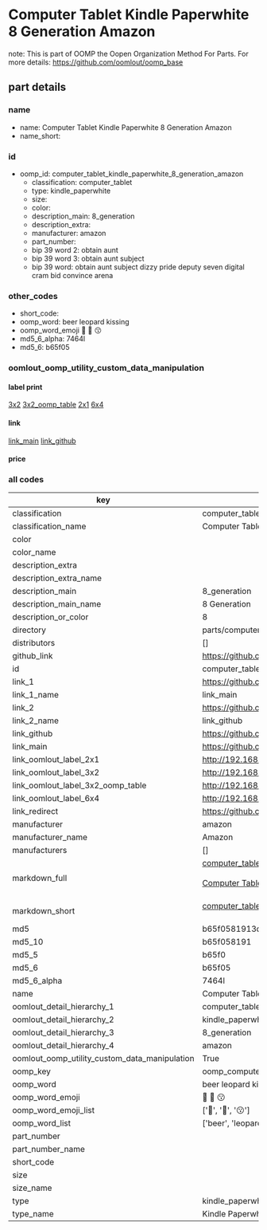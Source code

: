# Computer Tablet Kindle Paperwhite 8 Generation Amazon  

note: This is part of OOMP the Oopen Organization Method For Parts. For more details: https://github.com/oomlout/oomp_base

##  part details
  







### name
* name: Computer Tablet Kindle Paperwhite 8 Generation Amazon
* name_short: 
### id
* oomp_id: computer_tablet_kindle_paperwhite_8_generation_amazon
  * classification: computer_tablet
  * type: kindle_paperwhite
  * size: 
  * color: 
  * description_main: 8_generation
  * description_extra: 
  * manufacturer: amazon
  * part_number: 
  * bip 39 word 2: obtain aunt
  * bip 39 word 3: obtain aunt subject
  * bip 39 word: obtain aunt subject dizzy pride deputy seven digital cram bid convince arena

### other_codes
* short_code: 
* oomp_word: beer leopard kissing
* oomp_word_emoji :beer: :leopard: :kissing:
* md5_6_alpha: 7464l
* md5_6: b65f05






### oomlout_oomp_utility_custom_data_manipulation
#### label print
[3x2](http://192.168.1.245:1112/?label=oomp%207464l)
[3x2_oomp_table](http://192.168.1.108:1112/?label=oomp%207464l)
[2x1](http://192.168.1.242:1112/?label=oomp%207464l)
[6x4](http://192.168.1.55:1112/?label=oomp%207464l)    

#### link

[link_main](https://github.com/oomlout/oomlout_oomp_version_1_messy/tree/main/parts/computer_tablet_kindle_paperwhite_8_generation_amazon) [link_github](https://github.com/oomlout/oomlout_oomp_version_1_messy/tree/main/parts/computer_tablet_kindle_paperwhite_8_generation_amazon)                             

#### price







### all codes 
| key | value |  
| --- | --- |  
| classification | computer_tablet |  
| classification_name | Computer Tablet |  
| color |  |  
| color_name |  |  
| description_extra |  |  
| description_extra_name |  |  
| description_main | 8_generation |  
| description_main_name | 8 Generation |  
| description_or_color | 8 |  
| directory | parts/computer_tablet_kindle_paperwhite_8_generation_amazon |  
| distributors | [] |  
| github_link | https://github.com/oomlout/oomlout_oomp_part_src/tree/main/parts/computer_tablet_kindle_paperwhite_8_generation_amazon |  
| id | computer_tablet_kindle_paperwhite_8_generation_amazon |  
| link_1 | https://github.com/oomlout/oomlout_oomp_version_1_messy/tree/main/parts/computer_tablet_kindle_paperwhite_8_generation_amazon |  
| link_1_name | link_main |  
| link_2 | https://github.com/oomlout/oomlout_oomp_version_1_messy/tree/main/parts/computer_tablet_kindle_paperwhite_8_generation_amazon |  
| link_2_name | link_github |  
| link_github | https://github.com/oomlout/oomlout_oomp_version_1_messy/tree/main/parts/computer_tablet_kindle_paperwhite_8_generation_amazon |  
| link_main | https://github.com/oomlout/oomlout_oomp_version_1_messy/tree/main/parts/computer_tablet_kindle_paperwhite_8_generation_amazon |  
| link_oomlout_label_2x1 | http://192.168.1.242:1112/?label=oomp%207464l |  
| link_oomlout_label_3x2 | http://192.168.1.245:1112/?label=oomp%207464l |  
| link_oomlout_label_3x2_oomp_table | http://192.168.1.108:1112/?label=oomp%207464l |  
| link_oomlout_label_6x4 | http://192.168.1.55:1112/?label=oomp%207464l |  
| link_redirect | https://github.com/oomlout/oomlout_oomp_version_1_messy/tree/main/parts/computer_tablet_kindle_paperwhite_8_generation_amazon |  
| manufacturer | amazon |  
| manufacturer_name | Amazon |  
| manufacturers | [] |  
| markdown_full | [computer_tablet_kindle_paperwhite_8_generation_amazon](none)<br>[](none)<br>[Computer Tablet Kindle Paperwhite 8 Generation Amazon](none)<br><br> |  
| markdown_short | [computer_tablet_kindle_paperwhite_8_generation_amazon](none)<br><br> |  
| md5 | b65f0581913df894ed554403afc3d4c4 |  
| md5_10 | b65f058191 |  
| md5_5 | b65f0 |  
| md5_6 | b65f05 |  
| md5_6_alpha | 7464l |  
| name | Computer Tablet Kindle Paperwhite 8 Generation Amazon |  
| oomlout_detail_hierarchy_1 | computer_tablet |  
| oomlout_detail_hierarchy_2 | kindle_paperwhite |  
| oomlout_detail_hierarchy_3 | 8_generation |  
| oomlout_detail_hierarchy_4 | amazon |  
| oomlout_oomp_utility_custom_data_manipulation | True |  
| oomp_key | oomp_computer_tablet_kindle_paperwhite_8_generation_amazon |  
| oomp_word | beer leopard kissing |  
| oomp_word_emoji | :beer: :leopard: :kissing: |  
| oomp_word_emoji_list | [':beer:', ':leopard:', ':kissing:'] |  
| oomp_word_list | ['beer', 'leopard', 'kissing'] |  
| part_number |  |  
| part_number_name |  |  
| short_code |  |  
| size |  |  
| size_name |  |  
| type | kindle_paperwhite |  
| type_name | Kindle Paperwhite |  
